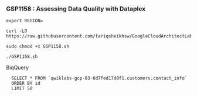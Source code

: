 ### GSP1158 :  Assessing Data Quality with Dataplex 

```
export REGION=
```

```
curl -LO https://raw.githubusercontent.com/tariqsheikhsw/GoogleCloudArchitectLabs/main/Solutions/GSP1158.sh

sudo chmod +x GSP1158.sh

./GSP1158.sh
```

BiqQuery
```
  SELECT * FROM `qwiklabs-gcp-03-6d7fed17d0f1.customers.contact_info`
  ORDER BY id
  LIMIT 50
```

